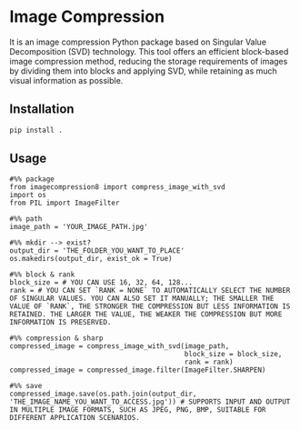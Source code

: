 # Image Compression

It is an image compression Python package based on Singular Value Decomposition (SVD) technology. This tool offers an efficient block-based image compression method, reducing the storage requirements of images by dividing them into blocks and applying SVD, while retaining as much visual information as possible.

## Installation

```bash
pip install .
```

## Usage

```
#%% package
from imagecompression8 import compress_image_with_svd
import os
from PIL import ImageFilter

#%% path
image_path = 'YOUR_IMAGE_PATH.jpg'

#%% mkdir --> exist?
output_dir = 'THE_FOLDER_YOU_WANT_TO_PLACE'
os.makedirs(output_dir, exist_ok = True)

#%% block & rank
block_size = # YOU CAN USE 16, 32, 64, 128...
rank = # YOU CAN SET `RANK = NONE` TO AUTOMATICALLY SELECT THE NUMBER OF SINGULAR VALUES. YOU CAN ALSO SET IT MANUALLY; THE SMALLER THE VALUE OF `RANK`, THE STRONGER THE COMPRESSION BUT LESS INFORMATION IS RETAINED. THE LARGER THE VALUE, THE WEAKER THE COMPRESSION BUT MORE INFORMATION IS PRESERVED.

#%% compression & sharp
compressed_image = compress_image_with_svd(image_path, 
                                           block_size = block_size, 
                                           rank = rank)
compressed_image = compressed_image.filter(ImageFilter.SHARPEN)

#%% save
compressed_image.save(os.path.join(output_dir, 'THE_IMAGE_NAME_YOU_WANT_TO_ACCESS.jpg')) # SUPPORTS INPUT AND OUTPUT IN MULTIPLE IMAGE FORMATS, SUCH AS JPEG, PNG, BMP, SUITABLE FOR DIFFERENT APPLICATION SCENARIOS.

```
